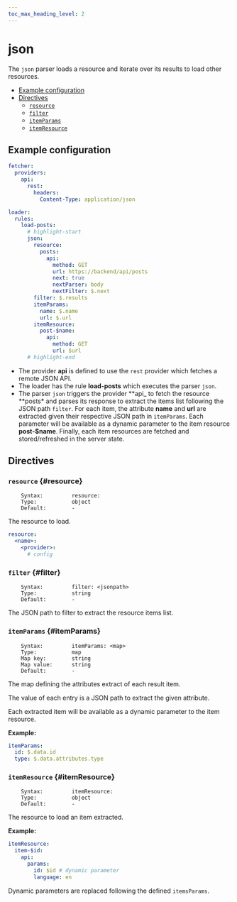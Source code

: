 ```yaml
---
toc_max_heading_level: 2
---
```


# json

The `json` parser loads a resource and iterate over its results to load other resources.

- [Example configuration](#example-configuration)
- [Directives](#directives)
  - [`resource`](#resource)
  - [`filter`](#filter)
  - [`itemParams`](#itemParams)
  - [`itemResource`](#itemResource)

## Example configuration

```yaml
fetcher:
  providers:
    api:
      rest:
        headers:
          Content-Type: application/json

loader:
  rules:
    load-posts:
      # highlight-start
      json:
        resource:
          posts:
            api:
              method: GET
              url: https://backend/api/posts
              next: true
              nextParser: body
              nextFilter: $.next
        filter: $.results
        itemParams:
          name: $.name
          url: $.url
        itemResource:
          post-$name:
            api:
              method: GET
              url: $url
      # highlight-end
```

- The provider **api** is defined to use the `rest` provider which fetches a remote JSON API.
- The loader has the rule **load-posts** which executes the parser `json`.
- The parser `json` triggers the provider **api\_ to fetch the resource **posts\* and parses its response to extract the
  items list following the JSON path `filter`. For each item, the attribute **name** and **url** are extracted
  given their respective JSON path in `itemParams`. Each parameter will be available as a dynamic parameter to the item
  resource **post-$name**. Finally, each item resources are fetched and stored/refreshed in the server state.

## Directives

### `resource` {#resource}

```
    Syntax:         resource:
    Type:           object
    Default:        -
```

The resource to load.

```yaml
resource:
  <name>:
    <provider>:
      # config
```

### `filter` {#filter}

```
    Syntax:         filter: <jsonpath>
    Type:           string
    Default:        -
```

The JSON path to filter to extract the resource items list.

### `itemParams` {#itemParams}

```
    Syntax:         itemParams: <map>
    Type:           map
    Map key:        string
    Map value:      string
    Default:        -
```

The map defining the attributes extract of each result item.

The value of each entry is a JSON path to extract the given attribute.

Each extracted item will be available as a dynamic parameter to the item resource.

**Example:**

```yaml
itemParams:
  id: $.data.id
  type: $.data.attributes.type
```

### `itemResource` {#itemResource}

```
    Syntax:         itemResource:
    Type:           object
    Default:        -
```

The resource to load an item extracted.

**Example:**

```yaml
itemResource:
  item-$id:
    api:
      params:
        id: $id # dynamic parameter
        language: en
```

Dynamic parameters are replaced following the defined `itemsParams`.
